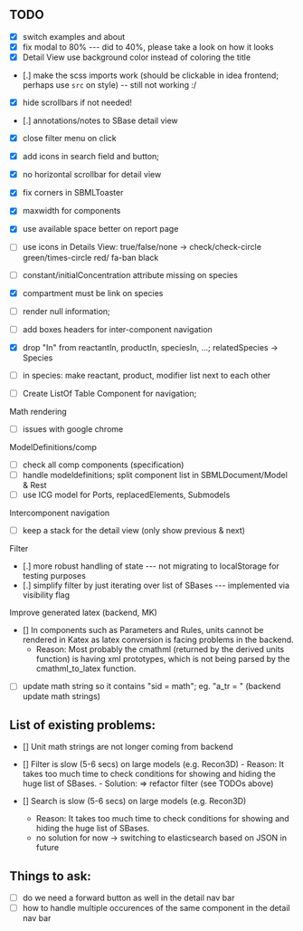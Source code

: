 ## TODO 
- [x] switch examples and about
- [x] fix modal to 80%  --- did to 40%, please take a look on how it looks
- [x] Detail View use background color instead of coloring the title
- [.] make the scss imports work (should be clickable in idea frontend; perhaps use `src` on style) -- still not working :/
- [x] hide scrollbars if not needed!
- [.] annotations/notes to SBase detail view
- [x] close filter menu on click
- [x] add icons in search field and button;
- [x] no horizontal scrollbar for detail view
- [x] fix corners in SBMLToaster
- [x] maxwidth for components
- [x] use available space better on report page
- [ ] use icons in Details View: true/false/none -> check/check-circle green/times-circle red/ fa-ban black
- [ ] constant/initialConcentration attribute missing on species
- [x] compartment must be link on species
- [ ] render null information;
- [ ] add boxes headers for inter-component navigation
- [x] drop "In" from reactantIn, productIn, speciesIn, ...; relatedSpecies -> Species
- [ ] in species: make reactant, product, modifier list next to each other

- [ ] Create ListOf Table Component for navigation;

Math rendering
- [ ] issues with google chrome

ModelDefinitions/comp
- [ ] check all comp components (specification)
- [ ] handle modeldefinitions; split component list in SBMLDocument/Model & Rest
- [ ] use ICG model for Ports, replacedElements, Submodels

Intercomponent navigation
- [ ] keep a stack for the detail view (only show previous & next)

Filter
- [.] more robust handling of state --- not migrating to localStorage for testing purposes
- [.] simplify filter by just iterating over list of SBases --- implemented via visibility flag

Improve generated latex (backend, MK)
- [] In components such as Parameters and Rules, units cannot be rendered in Katex as latex conversion is facing problems in the backend.
    - Reason: Most probably the cmathml (returned by the derived units function) is having xml prototypes, which is not being parsed by the cmathml_to_latex function. 
- [ ] update math string so it contains "sid = math"; eg. "a_tr = " (backend update math strings)

## List of existing problems:
- [] Unit math strings are not longer coming from backend
- [] Filter is slow (5-6 secs) on large models (e.g. Recon3D)
        - Reason: It takes too much time to check conditions for showing and hiding the huge list of SBases.
        - Solution: => refactor filter (see TODOs above)
   
- [] Search is slow (5-6 secs) on large models (e.g. Recon3D)
    - Reason: It takes too much time to check conditions for showing and hiding the huge list of SBases.
    - no solution for now -> switching to elasticsearch based on JSON in future

## Things to ask:
- [ ] do we need a forward button as well in the detail nav bar 
- [ ] how to handle multiple occurences of the same component in the detail nav bar
